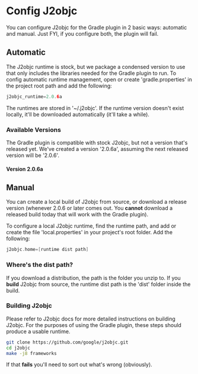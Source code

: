 # Config J2objc

You can configure J2objc for the Gradle plugin in 2 basic ways: automatic and manual.
Just FYI, if you configure both, the plugin will fail.

## Automatic

The J2objc runtime is stock, but we package a condensed version to use that only
includes the libraries needed for the Gradle plugin to run. To config automatic
runtime management, open or create 'gradle.properties' in the project root path
and add the following:

```gradle
j2objc_runtime=2.0.6a
```

The runtimes are stored in '~/.j2objc'. If the runtime version doesn't exist locally, it'll
be downloaded automatically (it'll take a while).

### Available Versions

The Gradle plugin is compatible with stock J2objc, but not a version that's released yet.
We've created a version '2.0.6a', assuming the next released version will be '2.0.6'.

#### Version 2.0.6a

## Manual

You can create a local build of J2objc from source, or download a release version
(whenever 2.0.6 or later comes out. You **cannot** download a released build today
that will work with the Gradle plugin).

To configure a local J2objc runtime, find the runtime path, and add or create
the file 'local.properties' in your project's root folder. Add the following:

```gradle
j2objc.home=[runtime dist path]
```

### Where's the dist path?

If you download a distribution, the path is the folder you unzip to. If you
**build** J2objc from source, the runtime dist path is the 'dist' folder inside
the build.

### Building J2objc

Please refer to J2objc docs for more detailed instructions on building J2objc.
For the purposes of using the Gradle plugin, these steps should produce a usable
runtime.

```bash
git clone https://github.com/google/j2objc.git
cd j2objc
make -j8 frameworks
```

If that **fails** you'll need to sort out what's wrong (obviously).
